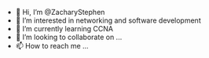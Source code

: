 - 👋 Hi, I’m @ZacharyStephen
- 👀 I’m interested in networking and software development
- 🌱 I’m currently learning CCNA
- 💞️ I’m looking to collaborate on ...
- 📫 How to reach me ...

<!---
ZacharyStephen/ZacharyStephen is a ✨ special ✨ repository because its `README.md` (this file) appears on your GitHub profile.
You can click the Preview link to take a look at your changes.
--->
